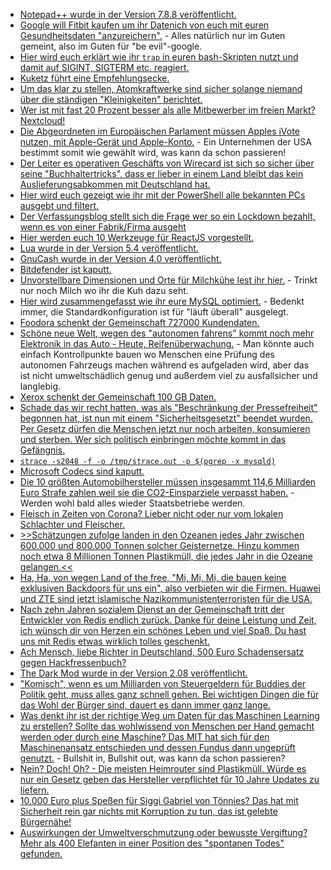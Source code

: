 * [Notepad++ wurde in der Version 7.8.8 veröffentlicht.](https://notepad-plus-plus.org/downloads/v7.8.8/)
* [Google will Fitbit kaufen um ihr Datenich von euch mit euren Gesundheitsdaten "anzureichern".](https://netzpolitik.org/2020/fitbit-uebernahme-wenn-dir-google-beim-atmen-zuhoert/) - Alles natürlich nur im Guten gemeint, also im Guten für "be evil"-google.
* [Hier wird euch erklärt wie ihr `trap` in euren bash-Skripten nutzt und damit auf SIGINT, SIGTERM etc. reagiert.](https://opensource.com/article/20/6/bash-trap)
* [Kuketz führt eine Empfehlungsecke.](https://www.kuketz-blog.de/empfehlungsecke/)
* [Um das klar zu stellen, Atomkraftwerke sind sicher solange niemand über die ständigen "Kleinigkeiten" berichtet.](https://netzfrauen.org/2020/06/29/wolke/)
* [Wer ist mit fast 20 Prozent besser als alle Mitbewerber im freien Markt? Nextcloud!](https://cloud.bazzline.net/index.php/apps/news/#/items/unread)
* [Die Abgeordneten im Europäischen Parlament müssen Apples iVote nutzen, mit Apple-Gerät und Apple-Konto.](https://netzpolitik.org/2020/ivote-eu-abgeordnete-kritisieren-neue-abstimmungs-app/) - Ein Unternehmen der USA bestimmt somit wie gewählt wird, was kann da schon passieren!
* [Der Leiter es operativen Geschäfts von Wirecard ist sich so sicher über seine "Buchhaltertricks", dass er lieber in einem Land bleibt das kein Auslieferungsabkommen mit Deutschland hat.](https://blog.fefe.de/?ts=a0076f37)
* [Hier wird euch gezeigt wie ihr mit der PowerShell alle bekannten PCs ausgebt und filtert.](https://sid-500.com/2019/07/30/powershell-retrieve-list-of-domain-computers-by-operating-system/)
* [Der Verfassungsblog stellt sich die Frage wer so ein Lockdown bezahlt, wenn es von einer Fabrik/Firma ausgeht](https://verfassungsblog.de/haftung-auf-umwegen/)
* [Hier werden euch 10 Werkzeuge für ReactJS vorgestellt.](https://opensource.com/article/20/6/reactjs-tools)
* [Lua wurde in der Version 5.4 veröffentlicht.](https://www.phoronix.com/scan.php?page=news_item&px=Lua-5.4-Released)
* [GnuCash wurde in der Version 4.0 veröffentlicht.](https://lwn.net/Articles/824721/rss)
* [Bitdefender ist kaputt.](https://palant.info/2020/06/22/exploiting-bitdefender-antivirus-rce-from-any-website/)
* [Unvorstellbare Dimensionen und Orte für Milchkühe lest ihr hier.](https://netzfrauen.org/2020/06/30/milch-3/) - Trinkt nur noch Milch wo ihr die Kuh dazu seht.
* [Hier wird zusammengefasst wie ihr eure MySQL optimiert.](https://www.percona.com/blog/2020/06/30/mysql-101-parameters-to-tune-for-mysql-performance/) - Bedenkt immer, die Standardkonfiguration ist für "läuft überall" ausgelegt.
* [Foodora schenkt der Gemeinschaft 727000 Kundendaten.](https://www.golem.de/news/datenschutz-datenleck-bei-foodora-mit-727-000-betroffenen-2006-149377.html)
* [Schöne neue Welt, wegen des "autonomen fahrens" kommt noch mehr Elektronik in das Auto - Heute, Reifenüberwachung.](https://www.golem.de/news/fahrzeugdiagnose-bridgestone-und-microsoft-erkennen-reifenschaeden-in-echtzeit-2007-149382.html) - Man könnte auch einfach Kontrollpunkte bauen wo Menschen eine Prüfung des autonomen Fahrzeugs machen während es aufgeladen wird, aber das ist nicht umweltschädlich genug und außerdem viel zu ausfallsicher und langlebig.
* [Xerox schenkt der Gemeinschaft 100 GB Daten.](https://www.bleepingcomputer.com/news/security/business-giant-xerox-allegedly-suffers-maze-ransomware-attack/)
* [Schade das wir recht hatten, was als "Beschränkung der Pressefreiheit" begonnen hat, ist nun mit einem "Sicherheitsgesetzt" beendet wurden. Per Gesetz dürfen die Menschen jetzt nur noch arbeiten, konsumieren und sterben. Wer sich politisch einbringen möchte kommt in das Gefängnis.](https://netzpolitik.org/2020/repression-gegen-demokratiebewegung-abschiedsnachrichten-aus-hongkong/)
* [`strace -s2048 -f -o /tmp/strace.out -p $(pgrep -x mysqld)`](https://www.percona.com/blog/2020/06/30/analyzing-mysql-with-strace/)
* [Microsoft Codecs sind kaputt.](https://www.bleepingcomputer.com/news/security/microsoft-releases-oob-security-updates-for-windows-10-rce-bugs/)
* [Die 10 größten Automobilhersteller müssen insgesammt 114,6 Milliarden Euro Strafe zahlen weil sie die CO2-Einsparziele verpasst haben.](https://www.sonnenseite.com/de/wirtschaft/autohersteller-mssen-mit-114-milliarden-euro-bugeld-rechnen.html) - Werden wohl bald alles wieder Staatsbetriebe werden.
* [Fleisch in Zeiten von Corona? Lieber nicht oder nur vom lokalen Schlachter und Fleischer.](https://www.sonnenseite.com/de/tipps/fleisch-in-zeiten-von-corona-woran-erkenne-ich-tnnies-produkte.html)
* [>>Schätzungen zufolge landen in den Ozeanen jedes Jahr zwischen 600.000 und 800.000 Tonnen solcher Geisternetze. Hinzu kommen noch etwa 8 Millionen Tonnen Plastikmüll, die jedes Jahr in die Ozeane gelangen.<<](https://netzfrauen.org/2020/07/01/ocean-5/)
* [Ha, Ha, von wegen Land of the free, "Mi, Mi, Mi, die bauen keine exklusiven Backdoors für uns ein", also verbieten wir die Firmen. Huawei und ZTE sind jetzt islamische Nazikommunistenterroristen für die USA.](https://www.golem.de/news/fcc-huawei-und-zte-zum-sicherheitsrisiko-erklaert-2007-149391.html)
* [Nach zehn Jahren sozialem Dienst an der Gemeinschaft tritt der Entwickler von Redis endlich zurück. Danke für deine Leistung und Zeit, ich wünsch dir von Herzen ein schönes Leben und viel Spaß. Du hast uns mit Redis etwas wirklich tolles geschenkt.](https://www.golem.de/news/nosql-datenbank-redis-gruender-tritt-ab-2007-149392.html)
* [Ach Mensch, liebe Richter in Deutschland, 500 Euro Schadensersatz gegen Hackfressenbuch?](https://www.golem.de/news/500-euro-schadenersatz-schrems-enttaeuscht-von-urteil-gegen-facebook-2007-149407.html)
* [The Dark Mod wurde in der Version 2.08 veröffentlicht.](https://www.phoronix.com/scan.php?page=news_item&px=The-Dark-Mod-2.08-Released)
* ["Komisch", wenn es um Milliarden von Steuergeldern für Buddies der Politik geht, muss alles ganz schnell gehen. Bei wichtigen Dingen die für das Wohl der Bürger sind, dauert es dann immer ganz lange.](https://netzpolitik.org/2020/eilantrag-zum-kohlegesetz-vor-oberverwaltungsgericht-transparenz-nutzt-nichts-wenn-es-zu-spaet-ist/)
* [Was denkt ihr ist der richtige Weg um Daten für das Maschinen Learning zu erstellen? Sollte das wohlwissend von Menschen per Hand gemacht werden oder durch eine Maschine? Das MIT hat sich für den Maschinenansatz entschieden und dessen Fundus dann ungeprüft genutzt.](https://www.golem.de/news/machine-learning-mit-nimmt-datensatz-mit-rassistischen-begriffen-offline-2007-149414.html) - Bullshit in, Bullshit out, was kann da schon passieren?
* [Nein? Doch! Oh? - Die meisten Heimrouter sind Plastikmüll. Würde es nur ein Gesetz geben das Hersteller verpflichtet für 10 Jahre Updates zu liefern.](https://www.planet3dnow.de/cms/56582-sicherheit-bei-vielen-home-routern-mangelhaft/)
* [10.000 Euro plus Speßen für Siggi Gabriel von Tönnies? Das hat mit Sicherheit rein gar nichts mit Korruption zu tun, das ist gelebte Bürgernähe!](https://www.tagesschau.de/inland/toennis-gabriel-berater-101.html)
* [Auswirkungen der Umweltverschmutzung oder bewusste Vergiftung? Mehr als 400 Elefanten in einer Position des "spontanen Todes" gefunden.](https://netzfrauen.org/2020/07/02/botswana-4/)
